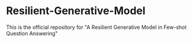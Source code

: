 # Resilient-Generative-Model
This is the official repository for "A Resilient Generative Model in Few-shot Question Answering"
